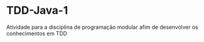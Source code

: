 # TDD-Java-1
Atividade para a disciplina de programação modular afim de desenvolver os conhecimentos em TDD
